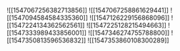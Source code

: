 ![[1547067256382713856]]
![[1547067258861629441]]
![[1547094584584335360]]
![[1547126229156868096]]
![[1547224134362562561]]
![[1547225128215494663]]
![[1547333989433856001]]
![[1547346274755788800]]
![[1547350813596536832]]
![[1547353860108300289]]
